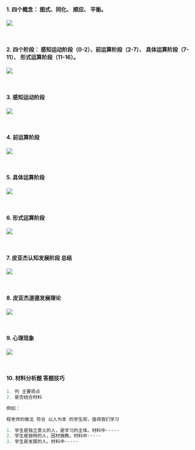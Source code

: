 ####  1. 四个概念： 图式、同化、 顺应、 平衡。
![](https://img2020.cnblogs.com/blog/2113686/202109/2113686-20210906153612093-1115715713.png)

<br />

####  2. 四个阶段： 感知运动阶段（0-2）、前运算阶段（2-7）、 具体运算阶段（7-11）、 形式运算阶段（11-16）。
![](https://img2020.cnblogs.com/blog/2113686/202109/2113686-20210906153855543-1491505433.png)

<br />

####  3. 感知运动阶段
![](https://img2020.cnblogs.com/blog/2113686/202109/2113686-20210906154027387-1137921352.png)

<br />

####  4. 前运算阶段
![](https://img2020.cnblogs.com/blog/2113686/202109/2113686-20210906154121489-1758738111.png)

<br />

####  5. 具体运算阶段 
![](https://img2020.cnblogs.com/blog/2113686/202109/2113686-20210906154209145-562136647.png)

<br />

####  6. 形式运算阶段
![](https://img2020.cnblogs.com/blog/2113686/202109/2113686-20210906154339731-237606856.png)

<br />

####  7. 皮亚杰认知发展阶段 总结
![](https://img2020.cnblogs.com/blog/2113686/202109/2113686-20210906154448509-579955934.png)

<br />

####  8. 皮亚杰道德发展理论
![](https://img2020.cnblogs.com/blog/2113686/202109/2113686-20210906154556845-1211883986.png)

<br />

####  9. 心理现象
![](https://img2020.cnblogs.com/blog/2113686/202109/2113686-20210906171445706-114628534.png)

<br />

####  10. 材料分析题 答题技巧
```js
1. 列 主要观点
2. 是否结合材料

例如：

程老师的做法 符合 以人为本 的学生观，值得我们学习

1. 学生是独立意义的人，是学习的主体。材料中·····
2. 学生是独特的人，因材施教。材料中·····
3. 学生是发展的人。材料中·····
```
